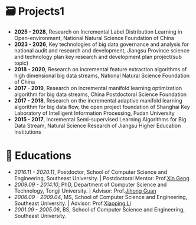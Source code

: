 # 🗃️ Projects1
- **2025 - 2028**, Research on Incremental Label Distribution Learning in Open-environment, National Natural Science Foundation of China
- **2023 - 2026**, Key technologies of big data governance and analysis for national audit and research and development, Jiangsu Province science and technology plan key research and development plan project(sub topic)
- **2018 - 2020**, Research on incremental feature extraction algorithms of high dimensional big data streams, National Natural Science Foundation of China
- **2017 - 2019**, Research on incremental manifold learning optimization algorithm for big data streams, China Postdoctoral Science Foundation
- **2017 - 2018**, Research on the incremental adaptive manifold learning algorithm for big data flow, the open project foundation of Shanghai Key Laboratory of Intelligent Information Processing, Fudan University
- **2015 - 2017**, Incremental Semi-supervised Learning Algorithms for Big Data Stream, Natural Science Research of Jiangsu Higher Education Institutions

# 📖 Educations
- *2016.11 - 2020.11*, Postdoctor, School of Computer Science and Engineering, Southeast University. | Postdoctoral Mentor: Prof.[Xin Geng](https://palm.seu.edu.cn/xgeng/)
- *2009.09 - 2014.10*, PhD, Department of Computer Science and Technology, Tongji University. | Advisor: Prof.[Jihong Guan](https://see.tongji.edu.cn/info/1376/10297.htm)
- *2006.09 - 2009.04*, MS, School of Computer Science and Engineering, Southeast University. | Advisor: Prof.[Xiaoping Li](https://www.seu.edu.cn/lxp/main.htm)
- *2001.09 - 2005.06*, BS, School of Computer Science and Engineering, Southeast University.
